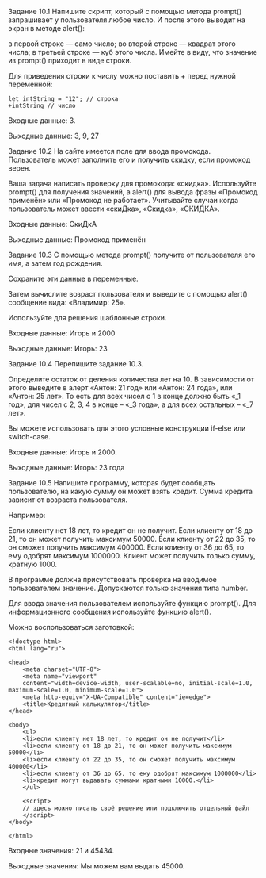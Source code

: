 Задание 10.1
Напишите скрипт, который с помощью метода prompt() запрашивает у пользователя любое число. И после этого выводит на экран в методе alert():

в первой строке — само число;
во второй строке — квадрат этого числа;
в третьей строке — куб этого числа.
Имейте в виду, что значение из prompt() приходит в виде строки.

Для приведения строки к числу можно поставить + перед нужной переменной:

    let intString = "12"; // строка
    +intString // число
Входные данные: 3.

Выходные данные: 3, 9, 27




Задание 10.2
На сайте имеется поле для ввода промокода. Пользователь может заполнить его и получить скидку, если промокод верен.

Ваша задача написать проверку для промокода: «скидка». Используйте prompt() для получения значений, а alert() для вывода фразы «Промокод применён» или «Промокод не работает». Учитывайте случаи когда пользователь может ввести «скиДка», «Скидка», «СКИДКА».

Входные данные: СкиДкА

Выходные данные: Промокод применён






Задание 10.3
С помощью метода prompt() получите от пользователя его имя, а затем год рождения.

Сохраните эти данные в переменные.

Затем вычислите возраст пользователя и выведите с помощью alert() сообщение вида: «Владимир: 25».

Используйте для решения шаблонные строки.

Входные данные: Игорь и 2000

Выходные данные: Игорь: 23






Задание 10.4
Перепишите задание 10.3.

Определите остаток от деления количества лет на 10. В зависимости от этого выведите в алерт «Антон: 21 год» или «Антон: 24 года», или «Антон: 25 лет». То есть для всех чисел с 1 в конце должно быть «_1 год», для чисел с 2, 3, 4 в конце – «_3 года», а для всех остальных – «_7 лет».

Вы можете использовать для этого условные конструкции if-else или switch-case.

Входные данные: Игорь и 2000.

Выходные данные: Игорь: 23 года






Задание 10.5
Напишите программу, которая будет сообщать пользователю, на какую сумму он может взять кредит. Сумма кредита зависит от возраста пользователя.

Например:

Если клиенту нет 18 лет, то кредит он не получит.
Если клиенту от 18 до 21, то он может получить максимум 50000.
Если клиенту от 22 до 35, то он сможет получить максимум 400000.
Если клиенту от 36 до 65, то ему одобрят максимум 1000000.
Клиент может получить только сумму, кратную 1000.

В программе должна присутствовать проверка на вводимое пользователем значение. Допускаются только значения типа number.

Для ввода значения пользователем используйте функцию prompt(). Для информационного сообщения используйте функцию alert().

Можно воспользоваться заготовкой:

    <!doctype html>
    <html lang="ru">

    <head>
        <meta charset="UTF-8">
        <meta name="viewport"
        content="width=device-width, user-scalable=no, initial-scale=1.0, maximum-scale=1.0, minimum-scale=1.0">
        <meta http-equiv="X-UA-Compatible" content="ie=edge">
        <title>Кредитный калькулятор</title>
    </head>
    
    <body>
        <ul>
        <li>если клиенту нет 18 лет, то кредит он не получит</li>
        <li>если клиенту от 18 до 21, то он может получить максимум 50000</li>
        <li>если клиенту от 22 до 35, то он сможет получить максимум 400000</li>
        <li>если клиенту от 36 до 65, то ему одобрят максимум 1000000</li>
        <li>кредит могут выдавать суммами кратными 10000.</li>
        </ul>
    
        <script>
        // здесь можно писать своё решение или подключить отдельный файл
        </script>
    </body>
    
    </html>
Входные значения: 21 и 45434.

Выходные значения: Мы можем вам выдать 45000.






